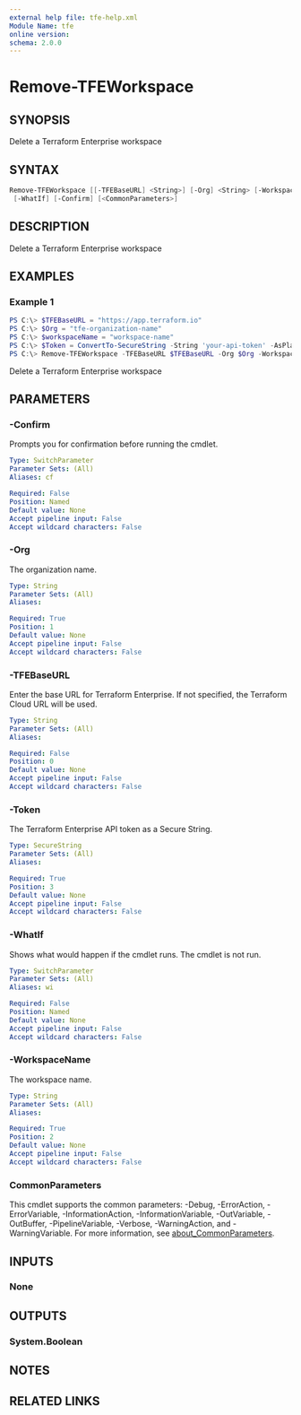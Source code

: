 ```yaml
---
external help file: tfe-help.xml
Module Name: tfe
online version:
schema: 2.0.0
---
```


# Remove-TFEWorkspace

## SYNOPSIS

Delete a Terraform Enterprise workspace

## SYNTAX

```PowerShell
Remove-TFEWorkspace [[-TFEBaseURL] <String>] [-Org] <String> [-WorkspaceName] <String> [-Token] <SecureString>
 [-WhatIf] [-Confirm] [<CommonParameters>]
```

## DESCRIPTION

Delete a Terraform Enterprise workspace

## EXAMPLES

### Example 1

```powershell
PS C:\> $TFEBaseURL = "https://app.terraform.io"
PS C:\> $Org = "tfe-organization-name"
PS C:\> $workspaceName = "workspace-name"
PS C:\> $Token = ConvertTo-SecureString -String 'your-api-token' -AsPlainText -Force
PS C:\> Remove-TFEWorkspace -TFEBaseURL $TFEBaseURL -Org $Org -WorkspaceName $workspaceName -Token $Token -confirm:$false -verbose
```

Delete a Terraform Enterprise workspace

## PARAMETERS

### -Confirm

Prompts you for confirmation before running the cmdlet.

```yaml
Type: SwitchParameter
Parameter Sets: (All)
Aliases: cf

Required: False
Position: Named
Default value: None
Accept pipeline input: False
Accept wildcard characters: False
```

### -Org

The organization name.

```yaml
Type: String
Parameter Sets: (All)
Aliases:

Required: True
Position: 1
Default value: None
Accept pipeline input: False
Accept wildcard characters: False
```

### -TFEBaseURL

Enter the base URL for Terraform Enterprise. If not specified, the Terraform Cloud URL will be used.

```yaml
Type: String
Parameter Sets: (All)
Aliases:

Required: False
Position: 0
Default value: None
Accept pipeline input: False
Accept wildcard characters: False
```

### -Token

The Terraform Enterprise API token as a Secure String.

```yaml
Type: SecureString
Parameter Sets: (All)
Aliases:

Required: True
Position: 3
Default value: None
Accept pipeline input: False
Accept wildcard characters: False
```

### -WhatIf

Shows what would happen if the cmdlet runs. The cmdlet is not run.

```yaml
Type: SwitchParameter
Parameter Sets: (All)
Aliases: wi

Required: False
Position: Named
Default value: None
Accept pipeline input: False
Accept wildcard characters: False
```

### -WorkspaceName

The workspace name.

```yaml
Type: String
Parameter Sets: (All)
Aliases:

Required: True
Position: 2
Default value: None
Accept pipeline input: False
Accept wildcard characters: False
```

### CommonParameters

This cmdlet supports the common parameters: -Debug, -ErrorAction, -ErrorVariable, -InformationAction, -InformationVariable, -OutVariable, -OutBuffer, -PipelineVariable, -Verbose, -WarningAction, and -WarningVariable. For more information, see [about_CommonParameters](http://go.microsoft.com/fwlink/?LinkID=113216).

## INPUTS

### None

## OUTPUTS

### System.Boolean

## NOTES

## RELATED LINKS
